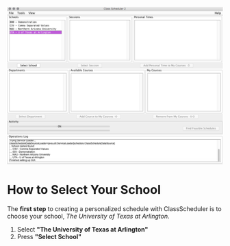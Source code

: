 ![Selecting School](assets/2.png)
# How to Select Your School
The **first step** to creating a personalized schedule with ClassScheduler is to choose your school, _The University of Texas at Arlington_. 
1.  Select **"The University of Texas at Arlington"**
2. Press **"Select School"**
